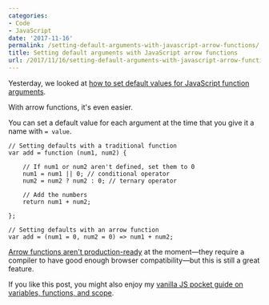 ```yaml
---
categories:
- Code
- JavaScript
date: '2017-11-16'
permalink: /setting-default-arguments-with-javascript-arrow-functions/
title: Setting default arguments with JavaScript arrow functions
url: /2017/11/16/setting-default-arguments-with-javascript-arrow-functions
---
```


Yesterday, we looked at [how to set default values for JavaScript function arguments](https://gomakethings.com/setting-default-values-for-a-javascript-function/).

With arrow functions, it's even easier.

You can set a default value for each argument at the time that you give it a name with `= value`.

```lang-javascript
// Setting defaults with a traditional function
var add = function (num1, num2) {

	// If num1 or num2 aren't defined, set them to 0
	num1 = num1 || 0; // conditional operator
	num2 = num2 ? num2 : 0; // ternary operator

	// Add the numbers
	return num1 + num2;

};

// Setting defaults with an arrow function
var add = (num1 = 0, num2 = 0) => num1 + num2;
```

[Arrow functions aren't production-ready](https://gomakethings.com/can-i-use-arrow-functions-in-production-code/) at the moment&mdash;they require a compiler to have good enough browser compatibility&mdash;but this is still a great feature.

If you like this post, you might also enjoy my [vanilla JS pocket guide on variables, functions, and scope](https://gomakethings.com/guides/variables-functions-and-scope/).